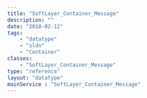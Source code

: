 ```yaml
---
title: "SoftLayer_Container_Message"
description: ""
date: "2018-02-12"
tags:
    - "datatype"
    - "sldn"
    - "Container"
classes:
    - "SoftLayer_Container_Message"
type: "reference"
layout: "datatype"
mainService : "SoftLayer_Container_Message"
---
```

